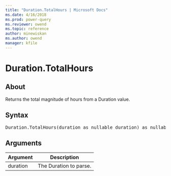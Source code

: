 ```yaml
---
title: "Duration.TotalHours | Microsoft Docs"
ms.date: 4/16/2018
ms.prod: power-query
ms.reviewer: owend
ms.topic: reference
author: minewiskan
ms.author: owend
manager: kfile
---
```

# Duration.TotalHours

  
## About  
Returns the total magnitude of hours from a Duration value.  
  
## Syntax

<pre>
Duration.TotalHours(duration as nullable duration) as nullable number  
</pre>
  
## Arguments  
  
|Argument|Description|  
|------------|---------------|  
|duration|The Duration to parse.|  
  
